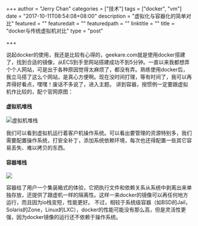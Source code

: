 +++
author = "Jerry Chan"
categories = ["技术"]
tags = ["docker", "vm"]
date = "2017-10-11T08:54:08+08:00"
description = "虚拟化与容器化的简单对比"
featured = ""
featuredalt = ""
featuredpath = ""
linktitle = ""
title = "docker与传统虚拟机对比"
type = "post"

+++

说起docker的使用，我还是比较有心得的，geekare.com就是使用docker搭建了，找到合适的镜像，从ECS到手至网站搭建成功不到5分钟。一直以来我都想弄个个人网站，可是出于各种原因觉得太麻烦了，都没有弄。熟练使用docker后，我立马搭了这么个网站，是真心方便啊。现在没时间打理，等有时间了，我可以再弄得好看点，嘿嘿！废话不多说了，进入主题。 讲到容器，按惯例一定要跟虚拟机作比较的，配个官网原图：

#### 虚拟机堆栈

![虚拟机堆栈](/assets/blog/2017-10/VM@2x.png)

我们可以看到虚拟机运行着客户机操作系统。可以看出要管理的资源特别多，我们需要配置操作系统，打安全补丁，添加系统依赖环境，每次也还得配置一些其它容易丢失、难以拷贝的东西。

#### 容器堆栈

![](/assets/blog/2017-10/Container@2x.png)

容器给了用户一个集装箱式的体验，它把执行文件和依赖关系从系统中剥离出来单独存放，还提供了跟虚机一样的隔离性。这样一来docker的镜像可以再任何地方运行，而且因为io栈变短，性能更好。 不过，相较于系统级容器（如BSD的Jail，Solaris的Zone，Linux的LXC），docker的性能可能没有那么高，但是灵活性更强，因为docker镜像的运行还不依赖于操作系统。
